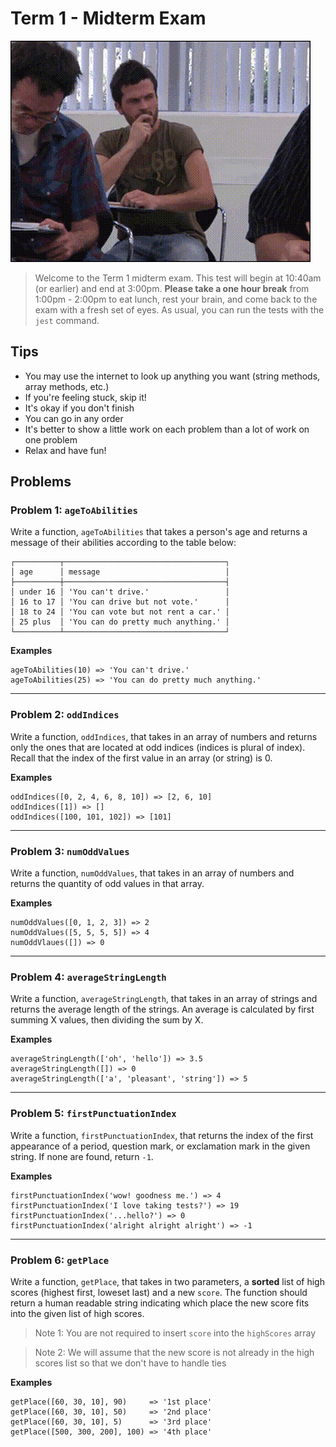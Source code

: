 # Term 1 - Midterm Exam

<img src='./motivation.gif' />

> Welcome to the Term 1 midterm exam. This test will begin at 10:40am (or earlier) and end at 3:00pm. **Please take a one hour break** from 1:00pm - 2:00pm to eat lunch, rest your brain, and come back to the exam with a fresh set of eyes. As usual, you can run the tests with the `jest` command.

## Tips

* You may use the internet to look up anything you want (string methods, array methods, etc.)
* If you're feeling stuck, skip it!
* It's okay if you don't finish
* You can go in any order
* It's better to show a little work on each problem than a lot of work on one problem
* Relax and have fun!

## Problems

### Problem 1: `ageToAbilities`

Write a function, `ageToAbilities` that takes a person's age and returns a message of their abilities according to the table below:

```
┌──────────┬────────────────────────────────────┐
│ age      │ message                            │
├──────────┼────────────────────────────────────┤
│ under 16 │ 'You can't drive.'                 │
│ 16 to 17 │ 'You can drive but not vote.'      │
│ 18 to 24 │ 'You can vote but not rent a car.' │
│ 25 plus  │ 'You can do pretty much anything.' │
└──────────┴────────────────────────────────────┘
```

**Examples**
```
ageToAbilities(10) => 'You can't drive.'
ageToAbilities(25) => 'You can do pretty much anything.'
```

---

### Problem 2: `oddIndices`

Write a function, `oddIndices`, that takes in an array of numbers and returns only the ones that are located at odd indices (indices is plural of index). Recall that the index of the first value in an array (or string) is 0.

**Examples**
```
oddIndices([0, 2, 4, 6, 8, 10]) => [2, 6, 10]
oddIndices([1]) => []
oddIndices([100, 101, 102]) => [101]
```

---

### Problem 3: `numOddValues`

Write a function, `numOddValues`, that takes in an array of numbers and returns the quantity of odd values in that array.

**Examples**
```
numOddValues([0, 1, 2, 3]) => 2
numOddValues([5, 5, 5, 5]) => 4
numOddVlaues([]) => 0
```

---

### Problem 4: `averageStringLength`

Write a function, `averageStringLength`, that takes in an array of strings and returns the average length of the strings. An average is calculated by first summing X values, then dividing the sum by X.

**Examples**
```
averageStringLength(['oh', 'hello']) => 3.5
averageStringLength([]) => 0
averageStringLength(['a', 'pleasant', 'string']) => 5
```

---

### Problem 5: `firstPunctuationIndex`

Write a function, `firstPunctuationIndex`, that returns the index of the first appearance of a period, question mark, or exclamation mark in the given string. If none are found, return `-1`.

**Examples**
```
firstPunctuationIndex('wow! goodness me.') => 4
firstPunctuationIndex('I love taking tests?') => 19
firstPunctuationIndex('...hello?') => 0
firstPunctuationIndex('alright alright alright') => -1
```

---

### Problem 6: `getPlace`

Write a function, `getPlace`, that takes in two parameters, a **sorted** list of high scores (highest first, loweset last)
and a new `score`. The function should return a human readable string indicating which 
place the new score fits into the given list of high scores.

> Note 1: You are not required to insert `score` into the `highScores` array 

> Note 2: We will assume that the new score is not already in the high scores list
so that we don't have to handle ties

**Examples**
```
getPlace([60, 30, 10], 90)     => '1st place'
getPlace([60, 30, 10], 50)     => '2nd place'
getPlace([60, 30, 10], 5)      => '3rd place'
getPlace([500, 300, 200], 100) => '4th place'
```
